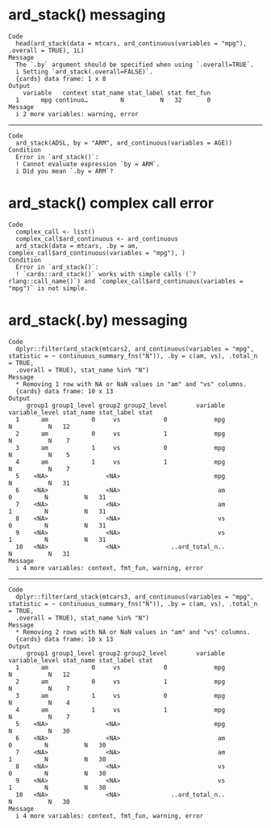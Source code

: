 # ard_stack() messaging

    Code
      head(ard_stack(data = mtcars, ard_continuous(variables = "mpg"), .overall = TRUE), 1L)
    Message
      The `.by` argument should be specified when using `.overall=TRUE`.
      i Setting `ard_stack(.overall=FALSE)`.
      {cards} data frame: 1 x 8
    Output
        variable   context stat_name stat_label stat fmt_fun
      1      mpg continuo…         N          N   32       0
    Message
      i 2 more variables: warning, error

---

    Code
      ard_stack(ADSL, by = "ARM", ard_continuous(variables = AGE))
    Condition
      Error in `ard_stack()`:
      ! Cannot evaluate expression `by = ARM`.
      i Did you mean `.by = ARM`?

# ard_stack() complex call error

    Code
      complex_call <- list()
      complex_call$ard_continuous <- ard_continuous
      ard_stack(data = mtcars, .by = am, complex_call$ard_continuous(variables = "mpg"), )
    Condition
      Error in `ard_stack()`:
      ! `cards::ard_stack()` works with simple calls (`?rlang::call_name()`) and `complex_call$ard_continuous(variables = "mpg")` is not simple.

# ard_stack(.by) messaging

    Code
      dplyr::filter(ard_stack(mtcars2, ard_continuous(variables = "mpg", statistic = ~ continuous_summary_fns("N")), .by = c(am, vs), .total_n = TRUE,
      .overall = TRUE), stat_name %in% "N")
    Message
      * Removing 1 row with NA or NaN values in "am" and "vs" columns.
      {cards} data frame: 10 x 13
    Output
         group1 group1_level group2 group2_level        variable variable_level stat_name stat_label stat
      1      am            0     vs            0             mpg                        N          N   12
      2      am            0     vs            1             mpg                        N          N    7
      3      am            1     vs            0             mpg                        N          N    5
      4      am            1     vs            1             mpg                        N          N    7
      5    <NA>                <NA>                          mpg                        N          N   31
      6    <NA>                <NA>                           am              0         N          N   31
      7    <NA>                <NA>                           am              1         N          N   31
      8    <NA>                <NA>                           vs              0         N          N   31
      9    <NA>                <NA>                           vs              1         N          N   31
      10   <NA>                <NA>              ..ard_total_n..                        N          N   31
    Message
      i 4 more variables: context, fmt_fun, warning, error

---

    Code
      dplyr::filter(ard_stack(mtcars3, ard_continuous(variables = "mpg", statistic = ~ continuous_summary_fns("N")), .by = c(am, vs), .total_n = TRUE,
      .overall = TRUE), stat_name %in% "N")
    Message
      * Removing 2 rows with NA or NaN values in "am" and "vs" columns.
      {cards} data frame: 10 x 13
    Output
         group1 group1_level group2 group2_level        variable variable_level stat_name stat_label stat
      1      am            0     vs            0             mpg                        N          N   12
      2      am            0     vs            1             mpg                        N          N    7
      3      am            1     vs            0             mpg                        N          N    4
      4      am            1     vs            1             mpg                        N          N    7
      5    <NA>                <NA>                          mpg                        N          N   30
      6    <NA>                <NA>                           am              0         N          N   30
      7    <NA>                <NA>                           am              1         N          N   30
      8    <NA>                <NA>                           vs              0         N          N   30
      9    <NA>                <NA>                           vs              1         N          N   30
      10   <NA>                <NA>              ..ard_total_n..                        N          N   30
    Message
      i 4 more variables: context, fmt_fun, warning, error

